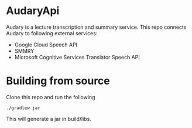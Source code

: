 # AudaryApi

Audary is a lecture transcription and summary service. This repo connects
Audary to following external services:

 - Google Cloud Speech API
 - SMMRY
 - Microsoft Cognitive Services Translator Speech API

# Building from source

Clone this repo and run the following
```
./gradlew jar
```
This will generate a jar in build/libs.
